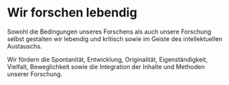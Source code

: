 <!--
   NAME - The NAME of this project is:
ethos

  FILE - The FILENAME of the current file is:
/v3a1.md

  CREATION - This project was CREATED on:
2017-01-28-16:15:00 UTC

  MODIFICATION - This project was last MODIFIED on:
2017-01-28-16:15:00 UTC

  VERSION - The current VERSION of this project is:
<git-commit-hash>-2017-01-28-16:15:00 UTC

  CREATOR(S) - This project was CREATED by:
Michael Czechowski, Martin Maga

  CONTACT - You can CONTACT the creator(s) or developer(s) of this project at:
E-Mail: mail@martinmaga.de

  COPYRIGHT - The COPYRIGHT holder of this project is:
COPYRIGHT (c) 2016 Martin Maga

  LICENSE - This project is LICENSED under the following license:
Martin Maga 2016 CC BY-SA 4.0 https://creativecommons.org

  SUBFILE – This is a SUBFILE! For more INFORMATION on this project go to:
/README.md+
-->

# Wir forschen lebendig
Sowohl die Bedingungen unseres Forschens als auch unsere Forschung selbst gestalten wir lebendig und kritisch sowie im Geiste des intellektuellen Austauschs.

Wir fördern die Spontanität, Entwicklung, Originalität, Eigenständigkeit, Vielfalt, Beweglichkeit sowie die Integration der Inhalte und Methoden unserer Forschung.
